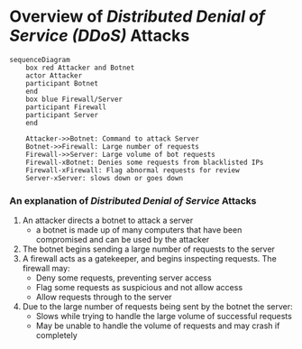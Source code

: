 # Overview of _Distributed Denial of Service (DDoS)_ Attacks

```mermaid
sequenceDiagram
    box red Attacker and Botnet
    actor Attacker
    participant Botnet
    end
    box blue Firewall/Server
    participant Firewall
    participant Server
    end

    Attacker->>Botnet: Command to attack Server
    Botnet->>Firewall: Large number of requests
    Firewall->>Server: Large volume of bot requests
    Firewall-xBotnet: Denies some requests from blacklisted IPs
    Firewall-xFirewall: Flag abnormal requests for review
    Server-xServer: slows down or goes down
```

### An explanation of _Distributed Denial of Service_ Attacks
1. An attacker directs a botnet to attack a server
    * a botnet is made up of many computers that have been compromised and can be used by the attacker
2. The botnet begins sending a large number of requests to the server
3. A firewall acts as a gatekeeper, and begins inspecting requests. The firewall may:
    * Deny some requests, preventing server access
    * Flag some requests as suspicious and not allow access
    * Allow requests through to the server
4. Due to the large number of requests being sent by the botnet the server:
    * Slows while trying to handle the large volume of successful requests
    * May be unable to handle the volume of requests and may crash if completely


